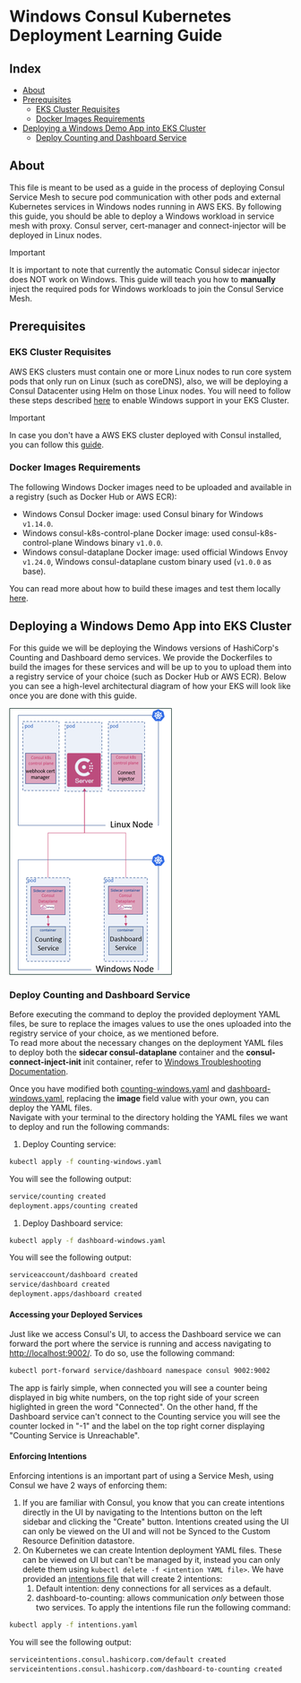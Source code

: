 # Windows Consul Kubernetes Deployment Learning Guide

## Index

- [About](#about)
- [Prerequisites](#prerequisites)
  - [EKS Cluster Requisites](#eks-cluster-requisites)
  - [Docker Images Requirements](#docker-images-requirements)
- [Deploying a Windows Demo App into EKS Cluster](#deploying-a-windows-demo-app-into-eks-cluster)
  - [Deploy Counting and Dashboard Service](#deploy-counting-and-dashboard-service)

## About

This file is meant to be used as a guide in the process of deploying Consul Service Mesh to secure pod communication with other pods and external Kubernetes services in Windows nodes running in AWS EKS. By following this guide, you should be able to deploy a Windows workload in service mesh with proxy. Consul server, cert-manager and connect-injector will be deployed in Linux nodes.
> [!IMPORTANT]
> It is important to note that currently the automatic Consul sidecar injector does NOT work on Windows. This guide will teach you how to **manually** inject the required pods for Windows workloads to join the Consul Service Mesh.

## Prerequisites

### EKS Cluster Requisites

AWS EKS clusters must contain one or more Linux nodes to run core system pods that only run on Linux (such as coreDNS), also, we will be deploying a Consul Datacenter using Helm on those Linux nodes. You will need to follow these steps described [here](https://docs.aws.amazon.com/eks/latest/userguide/windows-support.html) to enable Windows support in your EKS Cluster.  
> [!IMPORTANT]
> In case you don't have a AWS EKS cluster deployed with Consul installed, you can follow this [guide](./k8s-v1.0.x/helm-charts/README.md).

### Docker Images Requirements

The following Windows Docker images need to be uploaded and available in a registry (such as Docker Hub or AWS ECR):

- Windows Consul Docker image: used Consul binary for Windows `v1.14.0`.
- Windows consul-k8s-control-plane Docker image: used consul-k8s-control-plane Windows binary `v1.0.0`.
- Windows consul-dataplane Docker image: used official Windows Envoy `v1.24.0`, Windows consul-dataplane custom binary used (`v1.0.0` as base).

You can read more about how to build these images and test them locally [here](./k8s-v1.0.x/dockerfiles/README.md).

## Deploying a Windows Demo App into EKS Cluster

For this guide we will be deploying the Windows versions of HashiCorp's Counting and Dashboard demo services. We provide the Dockerfiles to build the images for these services and will be up to you to upload them into a registry service of your choice (such as Docker Hub or AWS ECR). Below you can see a high-level architectural diagram of how your EKS will look like once you are done with this guide.

![EKS cluster with Linux and Windows Nodes with Consul](k8s-v1.0.x/images/diagram.png)

### Deploy Counting and Dashboard Service

Before executing the command to deploy the provided deployment YAML files, be sure to replace the images values to use the ones uploaded into the registry service of your choice, as we mentioned before.  
To read more about the necessary changes on the deployment YAML files to deploy both the **sidecar consul-dataplane** container and the **consul-connect-inject-init** init container, refer to [Windows Troubleshooting Documentation](WindowsTroubleshooting.md).  

Once you have modified both [counting-windows.yaml](k8s-v1.0.x/deployments/windows/counting-windows.yaml) and [dashboard-windows.yaml](k8s-v1.0.x/deployments/windows/dashboard-windows.yaml), replacing the **image** field value with your own, you can deploy the YAML files.  
Navigate with your terminal to the directory holding the YAML files we want to deploy and run the following commands:

1. Deploy Counting service:  
  
  ```bash
  kubectl apply -f counting-windows.yaml
  ```
  
  You will see the following output:  
  
  ```bash
  service/counting created
  deployment.apps/counting created
  ```

1. Deploy Dashboard service:  

  ```bash
  kubectl apply -f dashboard-windows.yaml
  ```

  You will see the following output:  
  
  ```bash
  serviceaccount/dashboard created
  service/dashboard created
  deployment.apps/dashboard created
  ```

#### Accessing your Deployed Services

Just like we access Consul's UI, to access the Dashboard service we can forward the port where the service is running and access navigating to [http://localhost:9002/](http://localhost:9002/). To do so, use the following command:

```bash
kubectl port-forward service/dashboard namespace consul 9002:9002
```

The app is fairly simple, when connected you will see a counter being displayed in big white numbers, on the top right side of your screen higlighted in green the word "Connected". On the other hand, ff the Dashboard service can't connect to the Counting service you will see the counter locked in "-1" and the label on the top right corner displaying "Counting Service is Unreachable".

#### Enforcing Intentions

Enforcing intentions is an important part of using a Service Mesh, using Consul we have 2 ways of enforcing them:

1. If you are familiar with Consul, you know that you can create intentions directly in the UI by navigating to the Intentions button on the left sidebar and clicking the "Create" button. Intentions created using the UI can only be viewed on the UI and will not be Synced to the Custom Resource Definition datastore.
1. On Kubernetes we can create Intention deployment YAML files. These can be viewed on UI but can't be managed by it, instead you can only delete them using `kubectl delete -f <intention YAML file>`. We have provided an [intentions file](./k8s-v1.0.x/deployments/windows/intentions.yaml) that will create 2 intentions:  
    1. Default intention: deny connections for all services as a default.
    1. dashboard-to-counting: allows communication *only* between those two services.
To apply the intentions file run the following command:

```bash
kubectl apply -f intentions.yaml
```

You will see the following output:

```bash
serviceintentions.consul.hashicorp.com/default created
serviceintentions.consul.hashicorp.com/dashboard-to-counting created
```
